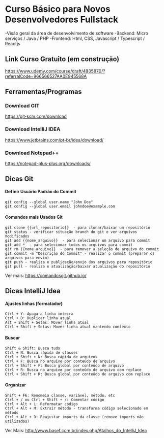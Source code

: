 # Curso Básico para Novos Desenvolvedores Fullstack 
-Visão geral da área de desenvolvimento de software
-Backend: Micro serviços / Java / PHP 
-Frontend: Html, CSS, Javascript / Typescript / Reactjs

## Link Curso Gratuito (em construção)
https://www.udemy.com/course/draft/4835870/?referralCode=966566527AA0E945568A


## Ferramentas/Programas

### Download GIT
https://git-scm.com/download

### Download IntelliJ IDEA
https://www.jetbrains.com/pt-br/idea/download/

### Download Notepad++ 
https://notepad-plus-plus.org/downloads/ 



## Dicas Git

#### Definir Usuário Padrão do Commit
```
git config --global user.name "John Doe"
git config --global user.email johndoe@example.com
```

#### Comandos mais Usados Git
```
git clone {{url_repositorio}}  - para clonar/baixar um repositório
git status - verificar situação branch do git e ver arquivos modificados
git add {{nome_arquivo}}  - para selecionar um arquivo para commit
git add *  - para selecionar todos os arquivos para commit
git rm {{nome_arquivo}}  - para remover a seleção de arquivo do commit
git commit -m "Descrição do Commit" - realizar o commit (preparar os arquivos para envio)
git push - realiza o publicação/envio dos arquivos para repositório
git pull - realiza o atualização/baixar atualização do repositório
```

Ver mais: https://comandosgit.github.io/ 


## Dicas IntelliJ Idea

#### Ajustes linhas (formatador)
```
Ctrl + Y: Apaga a linha inteira
Ctrl + D: Duplicar linha atual
Alt + Shift + Setas: Mover linha atual
Ctrl + Shift + Setas: Mover linha atual mantendo contexto
```

#### Buscar
```
Shift & Shift: Busca tudo
Ctrl + N: Busca rápida de classes
Ctrl + Shift + N: Busca rápida de arquivos
Ctrl + F: Busca no arquivo por conteúdo de arquivo
Ctrl + Shift + F: Busca global por conteúdo de arquivo
Ctrl + R: Busca no arquivo por conteúdo de arquivo com replace
Ctrl + Shift + R: Busca global por conteúdo de arquivo com replace
```

#### Organizar
```
Shift + F6: Renomeia classe, variável, método, etc
Ctrl + / ou Ctrl + Shift + /: Comentar código
Ctrl + Alt + L: Reformatar código
Ctrl + Alt + M: Extrair método - transforma código selecionado em método
Ctrl + Alt + O: Reajustar imports da classe (remove imports não utilizados)
```

Ver Mais: http://www.basef.com.br/index.php/Atalhos_do_IntelliJ_Idea
